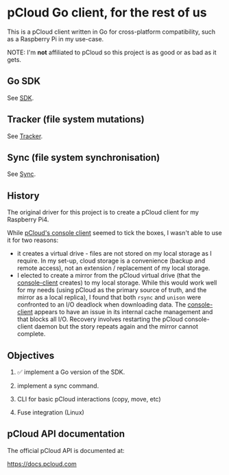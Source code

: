 # pCloud Go client, for the rest of us

This is a pCloud client written in Go for cross-platform compatibility, such as a Raspberry Pi in my use-case.

NOTE: I'm **not** affiliated to pCloud so this project is as good or as bad as it gets.

## Go SDK

See [SDK](sdk/README.md).

## Tracker (file system mutations)

See [Tracker](tracker/README.md).

## Sync (file system synchronisation)

See [Sync](sync/README.md).

## History

The original driver for this project is to create a pCloud client for my Raspberry Pi4.

While [pCloud's console client](https://github.com/pcloudcom/console-client) seemed to tick the boxes, I wasn't able to use it for two reasons:
- it creates a virtual drive - files are not stored on my local storage as I require. In my set-up, cloud storage is a convenience (backup and remote access), not an extension / replacement of my local storage.
- I elected to create a mirror from the pCloud virtual drive (that the [console-client](https://github.com/pcloudcom/console-client) creates) to my local storage. While this would work well for my needs (using pCloud as the primary source of truth, and the mirror as a local replica), I found that both `rsync` and `unison` were confronted to an I/O deadlock when downloading data. The [console-client](https://github.com/pcloudcom/console-client) appears to have an issue in its internal cache management and that blocks all I/O. Recovery involves restarting the pCloud console-client daemon but the story repeats again and the mirror cannot complete.

## Objectives

1. ✅ implement a Go version of the SDK.

2. implement a sync command.

3. CLI for basic pCloud interactions (copy, move, etc)

4. Fuse integration (Linux)

## pCloud API documentation

The official pCloud API is documented at:

https://docs.pcloud.com
